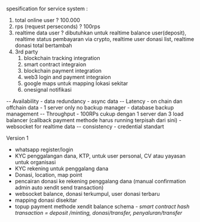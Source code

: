 spesification for service system :
1. total online user ? 100.000
2. rps (request perseconds) ? 100rps
3. realtime data user ? dibutuhkan untuk realtime balance user(deposit), realtime status pembayaran via crypto, realtime user donasi list, realtime donasi total bertambah
4. 3rd party
    1. blockchain tracking integration
    2. smart contract integraion
    3. blockchain payment integration
    4. web3 login and payment integraion
    5. google maps untuk mapping lokasi sekitar
    6. onesignal notifikasi

-- Availability
    - data redundancy
    - async data
-- Latency
    - on chain dan offchain data
    - 1 server only no backup manager
    - database backup management
-- Throughput
    - 100RPs cukup dengan 1 server dan 3 load balancer (callback payment methode harus running terpisah dari sini)
    - websocket for realtime data
-- consistency
    - credential standart

Version 1

- whatsapp register/login
- KYC penggalangan dana, KTP, untuk user personal, CV atau yayasan untuk organisasi
- KYC rekening untuk penggalang dana
- Donasi, location, map point
- pencairan donasi ke rekening penggalang dana (manual confirmation admin auto xendit send transaction)
- websocket balance, donasi terkumpul, user donasi terbaru
- mapping donasi disekitar
- topup payment methode xendit balance schema
_- smart contract hash transaction = deposit /minting, donasi/transfer, penyaluran/transfer_
